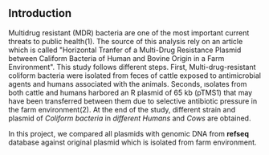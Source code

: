 #
## Introduction
Multidrug resistant (MDR) bacteria are one of the most important current threats to public health(1). The source of this analysis rely on an article which is called \"Horizontal Tranfer of a Multi-Drug Resistance Plasmid between Caliform Bacteria of Human and Bovine Origin in a Farm Environment\". This study follows different steps. First, Multi-drug-resistant coliform bacteria were isolated from feces of cattle exposed to antimicrobial agents and humans associated with the animals. Seconds, ısolates from both cattle and humans harbored an R plasmid of 65 kb (pTMS1) that may have been transferred between them due to selective antibiotic pressure in the farm environment(2). At the end of the study, different strain and plasmid of *Coliform bacteria* in *different Humans* and *Cows* are obtained.

In this project, we compared all plasmids with genomic DNA from **refseq** database against original plasmid which is isolated from farm environment.
